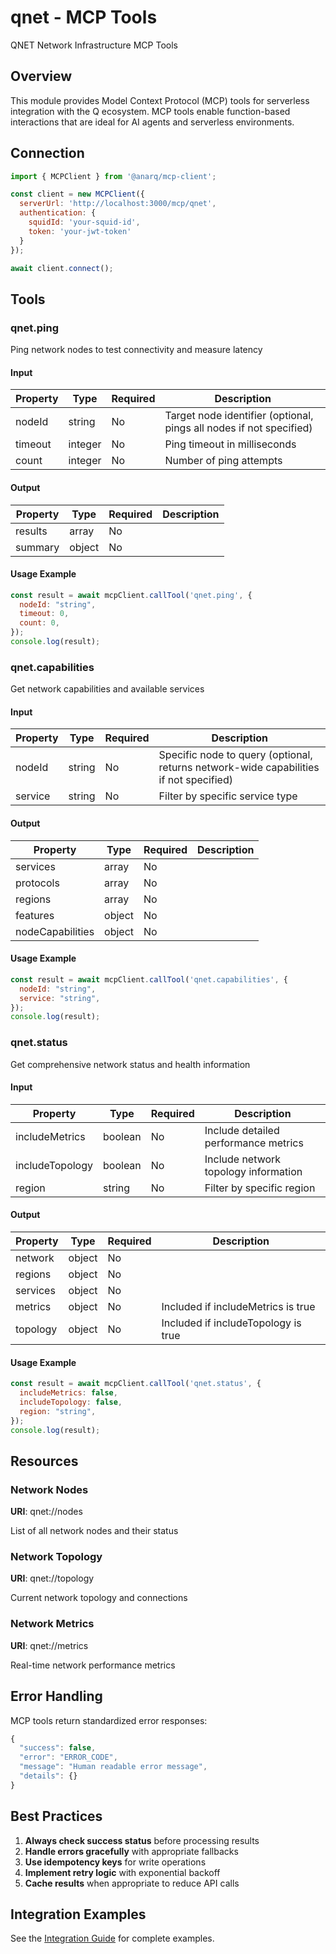 # qnet - MCP Tools

QNET Network Infrastructure MCP Tools

## Overview

This module provides Model Context Protocol (MCP) tools for serverless integration with the Q ecosystem. MCP tools enable function-based interactions that are ideal for AI agents and serverless environments.

## Connection

```javascript
import { MCPClient } from '@anarq/mcp-client';

const client = new MCPClient({
  serverUrl: 'http://localhost:3000/mcp/qnet',
  authentication: {
    squidId: 'your-squid-id',
    token: 'your-jwt-token'
  }
});

await client.connect();
```

## Tools


### qnet.ping

Ping network nodes to test connectivity and measure latency

#### Input

| Property | Type | Required | Description |
|----------|------|----------|-------------|
| nodeId | string | No | Target node identifier (optional, pings all nodes if not specified) |
| timeout | integer | No | Ping timeout in milliseconds |
| count | integer | No | Number of ping attempts |

#### Output

| Property | Type | Required | Description |
|----------|------|----------|-------------|
| results | array | No |  |
| summary | object | No |  |

#### Usage Example

```javascript
const result = await mcpClient.callTool('qnet.ping', {
  nodeId: "string",
  timeout: 0,
  count: 0,
});
console.log(result);
```


### qnet.capabilities

Get network capabilities and available services

#### Input

| Property | Type | Required | Description |
|----------|------|----------|-------------|
| nodeId | string | No | Specific node to query (optional, returns network-wide capabilities if not specified) |
| service | string | No | Filter by specific service type |

#### Output

| Property | Type | Required | Description |
|----------|------|----------|-------------|
| services | array | No |  |
| protocols | array | No |  |
| regions | array | No |  |
| features | object | No |  |
| nodeCapabilities | object | No |  |

#### Usage Example

```javascript
const result = await mcpClient.callTool('qnet.capabilities', {
  nodeId: "string",
  service: "string",
});
console.log(result);
```


### qnet.status

Get comprehensive network status and health information

#### Input

| Property | Type | Required | Description |
|----------|------|----------|-------------|
| includeMetrics | boolean | No | Include detailed performance metrics |
| includeTopology | boolean | No | Include network topology information |
| region | string | No | Filter by specific region |

#### Output

| Property | Type | Required | Description |
|----------|------|----------|-------------|
| network | object | No |  |
| regions | object | No |  |
| services | object | No |  |
| metrics | object | No | Included if includeMetrics is true |
| topology | object | No | Included if includeTopology is true |

#### Usage Example

```javascript
const result = await mcpClient.callTool('qnet.status', {
  includeMetrics: false,
  includeTopology: false,
  region: "string",
});
console.log(result);
```




## Resources

### Network Nodes

**URI**: qnet://nodes

List of all network nodes and their status

### Network Topology

**URI**: qnet://topology

Current network topology and connections

### Network Metrics

**URI**: qnet://metrics

Real-time network performance metrics





## Error Handling

MCP tools return standardized error responses:

```javascript
{
  "success": false,
  "error": "ERROR_CODE",
  "message": "Human readable error message",
  "details": {}
}
```

## Best Practices

1. **Always check success status** before processing results
2. **Handle errors gracefully** with appropriate fallbacks
3. **Use idempotency keys** for write operations
4. **Implement retry logic** with exponential backoff
5. **Cache results** when appropriate to reduce API calls

## Integration Examples

See the [Integration Guide](./integration-guide.md) for complete examples.
